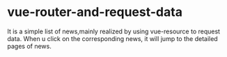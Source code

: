 # vue-router-and-request-data
It is a simple list of news,mainly realized by using vue-resource to request data. When u click on the corresponding news, it will jump to the detailed pages of news.
